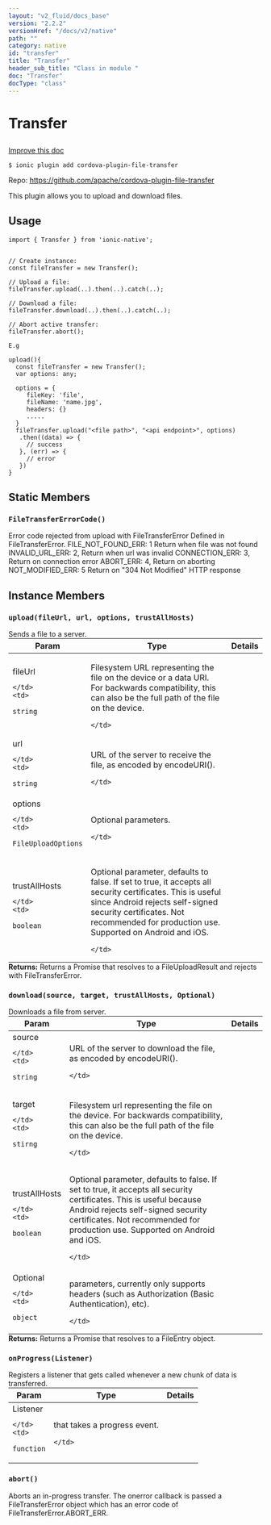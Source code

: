 ```yaml
---
layout: "v2_fluid/docs_base"
version: "2.2.2"
versionHref: "/docs/v2/native"
path: ""
category: native
id: "transfer"
title: "Transfer"
header_sub_title: "Class in module "
doc: "Transfer"
docType: "class"
---
```








<h1 class="api-title">
  
  Transfer
  

  

  

</h1>

<a class="improve-v2-docs" href="http://github.com/driftyco/ionic-native/edit/master/src/plugins/filetransfer.ts#L105">
  Improve this doc
</a>



<!-- decorators -->


<pre><code>$ ionic plugin add cordova-plugin-file-transfer</code></pre>
<p>Repo:
  <a href="https://github.com/apache/cordova-plugin-file-transfer">
    https://github.com/apache/cordova-plugin-file-transfer
  </a>
</p>

<!-- description -->

<p>This plugin allows you to upload and download files.</p>



<!-- @usage tag -->

<h2>Usage</h2>

<pre><code class="lang-typescript">import { Transfer } from &#39;ionic-native&#39;;


// Create instance:
const fileTransfer = new Transfer();

// Upload a file:
fileTransfer.upload(..).then(..).catch(..);

// Download a file:
fileTransfer.download(..).then(..).catch(..);

// Abort active transfer:
fileTransfer.abort();

E.g

upload(){
  const fileTransfer = new Transfer();
  var options: any;

  options = {
     fileKey: &#39;file&#39;,
     fileName: &#39;name.jpg&#39;,
     headers: {}
     ..... 
  }
  fileTransfer.upload(&quot;&lt;file path&gt;&quot;, &quot;&lt;api endpoint&gt;&quot;, options)
   .then((data) =&gt; {
     // success
   }, (err) =&gt; {
     // error
   })
}
</code></pre>




<!-- @property tags -->


<h2>Static Members</h2>

<div id="FileTransferErrorCode"></div>
<h3><code>FileTransferErrorCode()</code>
  
</h3>

Error code rejected from upload with FileTransferError
Defined in FileTransferError.
     FILE_NOT_FOUND_ERR: 1   Return when file was not found
     INVALID_URL_ERR: 2,     Return when url was invalid
     CONNECTION_ERR: 3,      Return on connection error
     ABORT_ERR: 4,           Return on aborting
     NOT_MODIFIED_ERR: 5     Return on "304 Not Modified" HTTP response









<!-- methods on the class -->

<h2>Instance Members</h2>
<div id="upload"></div>
<h3>
  <code>upload(fileUrl,&nbsp;url,&nbsp;options,&nbsp;trustAllHosts)</code>
  

</h3>
Sends a file to a server.

<table class="table param-table" style="margin:0;">
  <thead>
  <tr>
    <th>Param</th>
    <th>Type</th>
    <th>Details</th>
  </tr>
  </thead>
  <tbody>
  
  <tr>
    <td>
      fileUrl
      
      
    </td>
    <td>
      
<code>string</code>
    </td>
    <td>
      <p>Filesystem URL representing the file on the device or a data URI. For backwards compatibility, this can also be the full path of the file on the device.</p>

      
    </td>
  </tr>
  
  <tr>
    <td>
      url
      
      
    </td>
    <td>
      
<code>string</code>
    </td>
    <td>
      <p>URL of the server to receive the file, as encoded by encodeURI().</p>

      
    </td>
  </tr>
  
  <tr>
    <td>
      options
      
      
    </td>
    <td>
      
<code>FileUploadOptions</code>
    </td>
    <td>
      <p>Optional parameters.</p>

      
    </td>
  </tr>
  
  <tr>
    <td>
      trustAllHosts
      
      
    </td>
    <td>
      
<code>boolean</code>
    </td>
    <td>
      <p>Optional parameter, defaults to false. If set to true, it accepts all security certificates. This is useful since Android rejects self-signed security certificates. Not recommended for production use. Supported on Android and iOS.</p>

      
    </td>
  </tr>
  
  </tbody>
</table>

<div class="return-value" markdown="1">
  <i class="icon ion-arrow-return-left"></i>
  <b>Returns:</b> 
 Returns a Promise that resolves to a FileUploadResult and rejects with FileTransferError.


</div><div id="download"></div>
<h3>
  <code>download(source,&nbsp;target,&nbsp;trustAllHosts,&nbsp;Optional)</code>
  

</h3>
Downloads a file from server.

<table class="table param-table" style="margin:0;">
  <thead>
  <tr>
    <th>Param</th>
    <th>Type</th>
    <th>Details</th>
  </tr>
  </thead>
  <tbody>
  
  <tr>
    <td>
      source
      
      
    </td>
    <td>
      
<code>string</code>
    </td>
    <td>
      <p>URL of the server to download the file, as encoded by encodeURI().</p>

      
    </td>
  </tr>
  
  <tr>
    <td>
      target
      
      
    </td>
    <td>
      
<code>stirng</code>
    </td>
    <td>
      <p>Filesystem url representing the file on the device. For backwards compatibility, this can also be the full path of the file on the device.</p>

      
    </td>
  </tr>
  
  <tr>
    <td>
      trustAllHosts
      
      
    </td>
    <td>
      
<code>boolean</code>
    </td>
    <td>
      <p>Optional parameter, defaults to false. If set to true, it accepts all security certificates. This is useful because Android rejects self-signed security certificates. Not recommended for production use. Supported on Android and iOS.</p>

      
    </td>
  </tr>
  
  <tr>
    <td>
      Optional
      
      
    </td>
    <td>
      
<code>object</code>
    </td>
    <td>
      <p>parameters, currently only supports headers (such as Authorization (Basic Authentication), etc).</p>

      
    </td>
  </tr>
  
  </tbody>
</table>

<div class="return-value" markdown="1">
  <i class="icon ion-arrow-return-left"></i>
  <b>Returns:</b> 
 Returns a Promise that resolves to a FileEntry object.


</div><div id="onProgress"></div>
<h3>
  <code>onProgress(Listener)</code>
  

</h3>
Registers a listener that gets called whenever a new chunk of data is transferred.
<table class="table param-table" style="margin:0;">
  <thead>
  <tr>
    <th>Param</th>
    <th>Type</th>
    <th>Details</th>
  </tr>
  </thead>
  <tbody>
  
  <tr>
    <td>
      Listener
      
      
    </td>
    <td>
      
<code>function</code>
    </td>
    <td>
      <p>that takes a progress event.</p>

      
    </td>
  </tr>
  
  </tbody>
</table>

<div id="abort"></div>
<h3>
  <code>abort()</code>
  

</h3>
Aborts an in-progress transfer. The onerror callback is passed a FileTransferError
object which has an error code of FileTransferError.ABORT_ERR.








<!-- other classes -->

<!-- end other classes -->

<!-- interfaces -->

<!-- end interfaces -->

<!-- related link --><!-- end content block -->


<!-- end body block -->

